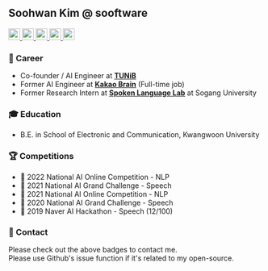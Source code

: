 ## Soohwan Kim @ sooftware
  
  <a href="https://www.facebook.com/sooftware95"><img src="https://img.shields.io/badge/Facebook-1877F2?style=for-the-badge&logo=facebook&logoColor=white&color=black" height=23>
  <a href="https://www.instagram.com/sooftware_/"><img src="https://img.shields.io/badge/Instagram-E4405F?style=for-the-badge&logo=instagram&logoColor=white&color=black" height=23>
  <a href="https://www.linkedin.com/in/Soo-hwan/"><img src="https://img.shields.io/badge/LinkedIn-0077B5?style=for-the-badge&logo=linkedin&logoColor=white&color=black" height=23>
  <a href="https://www.sooftware.io"><img src="https://img.shields.io/badge/website-000000?style=for-the-badge&logo=About.me&logoColor=white" height=23>
  <a href="https://sooftware.io/resume"><img src="https://img.shields.io/badge/RESUME-000000?style=for-the-badge&logo=About.me&logoColor=white" height=23></a>
  
### 🔭  Career
- Co-founder / AI Engineer at [**TUNiB**](https://www.tunib.ai/)
- Former AI Engineer at [**Kakao Brain**](https://www.kakaobrain.com/) (Full-time job) 
- Former Research Intern at [**Spoken Language Lab**](https://speech.sogang.ac.kr/speech/index.html) at Sogang University
  
### 🎓 Education
- B.E. in School of Electronic and Communication, Kwangwoon University
  
### 🏆 Competitions
- 🥇 2022 National AI Online Competition - NLP
- 🥉 2021 National AI Grand Challenge - Speech
- 🥇 2021 National AI Online Competition - NLP
- 🥉 2020 National AI Grand Challenge - Speech
- 🏃 2019 Naver AI Hackathon - Speech (12/100)

### 💬 Contact
Please check out the above badges to contact me.  
Please use Github's issue function if it's related to my open-source.
